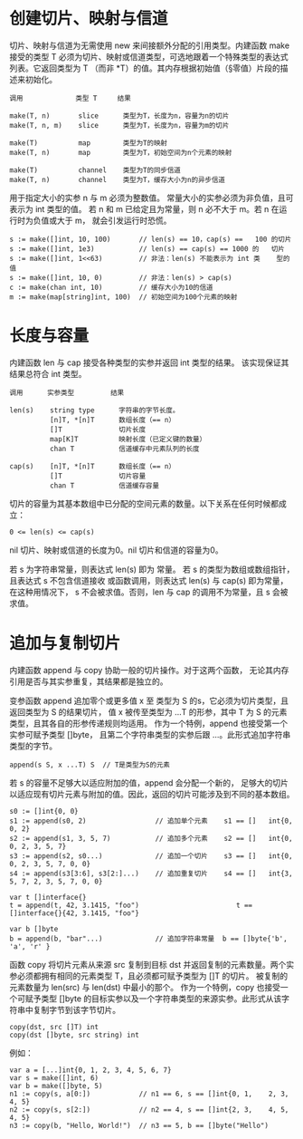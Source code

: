 # 创建切片、映射与信道

切片、映射与信道为无需使用 new 来间接额外分配的引用类型。内建函数 make 接受的类型 T 必须为切片、映射或信道类型，可选地跟着一个特殊类型的表达式列表。它返回类型为 T （而非 *T）的值。其内存根据初始值（§零值）片段的描述来初始化。

    调用             类型 T     结果

    make(T, n)       slice      类型为T，长度为n，容量为n的切片
    make(T, n, m)    slice      类型为T，长度为n，容量为m的切片

    make(T)          map        类型为T的映射
    make(T, n)       map        类型为T，初始空间为n个元素的映射

    make(T)          channel    类型为T的同步信道
    make(T, n)       channel    类型为T，缓存大小为n的异步信道
用于指定大小的实参 n 与 m 必须为整数值。 常量大小的实参必须为非负值，且可表示为 int 类型的值。 若 n 和 m 已给定且为常量，则 n 必不大于 m。若 n 在运行时为负值或大于 m， 就会引发运行时恐慌。

    s := make([]int, 10, 100)       // len(s) == 10，cap(s) ==   100 的切片
    s := make([]int, 1e3)           // len(s) == cap(s) == 1000 的   切片
    s := make([]int, 1<<63)         // 非法：len(s) 不能表示为 int 类    型的值
    s := make([]int, 10, 0)         // 非法：len(s) > cap(s)
    c := make(chan int, 10)         // 缓存大小为10的信道
    m := make(map[string]int, 100)  // 初始空间为100个元素的映射

# 长度与容量

内建函数 len 与 cap 接受各种类型的实参并返回 int 类型的结果。 该实现保证其结果总符合 int 类型。

    调用      实参类型         结果

    len(s)    string type      字符串的字节长度。
    		  [n]T, *[n]T      数组长度（== n）
    		  []T              切片长度
    		  map[K]T          映射长度（已定义键的数量）
    		  chan T           信道缓存中元素队列的长度
    
    cap(s)    [n]T, *[n]T      数组长度（== n）
    		  []T              切片容量
    		  chan T           信道缓存容量
切片的容量为其基本数组中已分配的空间元素的数量。以下关系在任何时候都成立：

    0 <= len(s) <= cap(s)
nil 切片、映射或信道的长度为0。nil 切片和信道的容量为0。

若 s 为字符串常量，则表达式 len(s) 即为 常量。 若 s 的类型为数组或数组指针，且表达式 s 不包含信道接收 或函数调用，则表达式 len(s) 与 cap(s) 即为常量，在这种用情况下， s 不会被求值。否则，len 与 cap 的调用不为常量，且 s 会被求值。

# 追加与复制切片

内建函数 append 与 copy 协助一般的切片操作。对于这两个函数， 无论其内存引用是否与其实参重复，其结果都是独立的。

变参函数 append 追加零个或更多值 x 至 类型为 S 的s，它必须为切片类型，且返回类型为 S 的结果切片， 值 x 被传至类型为 ...T 的形参，其中 T 为 S 的元素类型，且其各自的形参传递规则均适用。 作为一个特例，append 也接受第一个实参可赋予类型 []byte， 且第二个字符串类型的实参后跟 ...。此形式追加字符串类型的字节。

    append(s S, x ...T) S  // T是类型为S的元素
若 s 的容量不足够大以适应附加的值，append 会分配一个新的， 足够大的切片以适应现有切片元素与附加的值。因此，返回的切片可能涉及到不同的基本数组。

    s0 := []int{0, 0}
    s1 := append(s0, 2)                 // 追加单个元素    s1 == []   int{0, 0, 2}
    s2 := append(s1, 3, 5, 7)           // 追加多个元素    s2 == []   int{0, 0, 2, 3, 5, 7}
    s3 := append(s2, s0...)             // 追加一个切片    s3 == []   int{0, 0, 2, 3, 5, 7, 0, 0}
    s4 := append(s3[3:6], s3[2:]...)    // 追加重复切片    s4 == []   int{3, 5, 7, 2, 3, 5, 7, 0, 0}

    var t []interface{}
    t = append(t, 42, 3.1415, "foo")                        t ==    []interface{}{42, 3.1415, "foo"}

    var b []byte
    b = append(b, "bar"...)             // 追加字符串常量  b == []byte{'b', 'a', 'r' }

函数 copy 将切片元素从来源 src 复制到目标 dst 并返回复制的元素数量。两个实参必须都拥有相同的元素类型 T，且必须都可赋予类型为 []T 的切片。 被复制的元素数量为 len(src) 与 len(dst) 中最小的那个。 作为一个特例，copy 也接受一个可赋予类型 []byte 的目标实参以及一个字符串类型的来源实参。此形式从该字符串中复制字节到该字节切片。

    copy(dst, src []T) int
    copy(dst []byte, src string) int
例如：

    var a = [...]int{0, 1, 2, 3, 4, 5, 6, 7}
    var s = make([]int, 6)
    var b = make([]byte, 5)
    n1 := copy(s, a[0:])            // n1 == 6, s == []int{0, 1,    2, 3, 4, 5}
    n2 := copy(s, s[2:])            // n2 == 4, s == []int{2, 3,    4, 5, 4, 5}
    n3 := copy(b, "Hello, World!")  // n3 == 5, b == []byte("Hello")